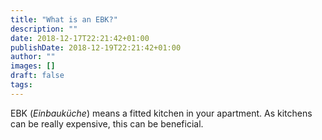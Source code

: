 ```yaml
---
title: "What is an EBK?"
description: ""
date: 2018-12-17T22:21:42+01:00
publishDate: 2018-12-19T22:21:42+01:00
author: ""
images: []
draft: false
tags:
---
```

EBK (*Einbauküche*) means a fitted kitchen in your apartment. As kitchens can be really expensive, this can be beneficial.